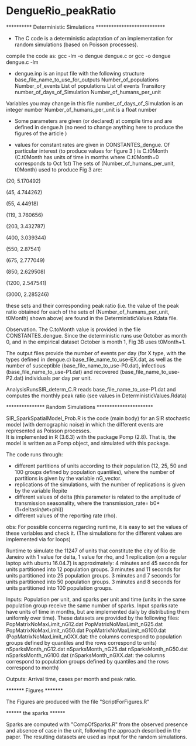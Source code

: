 # DengueRio_peakRatio

********** Deterministic Simulations ***************************
* The C code is a deterministic adaptation of an implementation for random simulations (based on Poisson processes). 

compile the code as:
gcc -lm -o dengue dengue.c or gcc -o dengue dengue.c -lm

* dengue.inp is an input file with the following structure
base_file_name_to_use_for_outputs
Number_of_populations Number_of_events
List of populations
List of events
Transitory number_of_days_of_Simulation Number_of_humans_per_unit

Variables you may change in this file
number_of_days_of_Simulation is an integer number
Number_of_humans_per_unit is a float number
		
* Some parameters are given (or declared) at compile time and are defined in dengue.h (no need to change anything here to produce the figures of the article )

* values for constant rates are given in CONSTANTES_dengue. Of particular interest (to produce values for figure 3 ) is C.t0Month (C.t0Month has units of time in months where C.t0Month=0 corresponds to Oct 1st)
The sets of (Number_of_humans_per_unit, t0Month) used to produce Fig 3 are:

(20, 5.170492)

(45, 4.744262)

(55, 4.44918)

(119, 3.760656)

(203, 3.432787)

(400, 3.039344)

(550, 2.87541)

(675, 2.777049)

(850, 2.629508)

(1200, 2.547541)

(3000, 2.285246)

these sets and their corresponding peak ratio (i.e. the value of the peak ratio obtained for each of the sets of (Number_of_humans_per_unit, t0Month) shown above) are found in the DeterministicValues.Rdata file. 


Observation. The C.toMonth value is provided in the file CONSTANTES_dengue. Since the deterministic runs use October as month 0, and in the empirical dataset October is month 1, Fig 3B uses t0Month+1.


The output files provide the number of events per day (for X type, with the types defined in dengue.c) base_file_name_to_use-EX.dat, as well as the number of susceptible (base_file_name_to_use-P0.dat), infectious (base_file_name_to_use-P1.dat) and recovered (base_file_name_to_use-P2.dat) individuals per day per unit.


AnalysisRunsSIR_determ_C.R reads base_file_name_to_use-P1.dat and computes the monthly peak ratio (see values in DeterministicValues.Rdata)

*************** Random Simulations **********************

SIR_SparkSpatialModel_Prob.R is the code (main body) for an SIR stochastic model (with demographic noise) in which the different events are represented as Poisson processes.  
It is implemented in R (3.6.3) with the package Pomp (2.8). That is, the model is written as a Pomp object, and simulated with this package.

The code runs through:
 - different partitions of units according to their population (12, 25, 50 and 100 groups defined by population quantiles), where the number of partitions is given by the variable nG_vector.
 - replications of the simulations, with the number of replications is given by the variable Repite
 - different values of delta (this parameter is related to the amplitude of transmission seasonality, where the transmission_rate= b0*(1+delta*sin(w*t+phi))
 - different values of the reporting rate (rho). 

obs: For possible concerns regarding runtime, it is easy to set the values of these variables and check it. (The simulations for the different values are implemented via for loops)

Runtime to simulate the 11247 of units that constitute the city of Rio de Janeiro with 1 value for delta, 1 value for rho, and 1 replication (on a regular laptop with ubuntu 16.04.7) is approximately:
4 minutes and 45 seconds for units partitioned into 12 population groups.
3 minutes and 11 seconds for units partitioned into 25 population groups.
3 minutes and 7 seconds for units partitioned into 50 population groups.
3 minutes and 8 seconds for units partitioned into 100 population groups.


Inputs: Population per unit, and sparks per unit and time (units in the same population group receive the same number of sparks. Input sparks rate have units of time in months, but are implemented daily by distributing them uniformly over time). These datasets are provided by the following files: 
PopMatrixNoMaxLimit_nG12.dat
PopMatrixNoMaxLimit_nG25.dat
PopMatrixNoMaxLimit_nG50.dat
PopMatrixNoMaxLimit_nG100.dat
(PopMatrixNoMaxLimit_nGXX.dat: the columns correspond to population groups defined by quantiles and the rows correspond to units)
nSparksMonth_nG12.dat
nSparksMonth_nG25.dat
nSparksMonth_nG50.dat
nSparksMonth_nG100.dat
(nSparksMonth_nGXX.dat: the columns correspond to population groups defined by quantiles and the rows correspond to month)


Outputs: Arrival time, cases per month and peak ratio.


******* Figures *******

The Figures are produced with the file "ScriptForFigures.R"


****** the sparks ******

Sparks are computed with "CompOfSparks.R" from the observed presence and absence of case in the unit, following the approach described in the paper. The resulting datasets are used as input for the random simulations.
